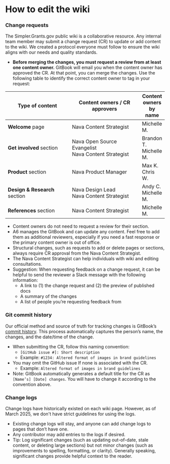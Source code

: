 # How to edit the wiki

### Change requests

The Simpler.Grants.gov public wiki is a collaborative resource. Any internal team member may submit a change request (CR) to update or add content to the wiki. We created a protocol everyone must follow to ensure the wiki aligns with our needs and quality standards.

* **Before merging the changes, you must request a review from at least one content owner.** GitBook will email you when the content owner has approved the CR. At that point, you can merge the changes. Use the following table to identify the correct content owner to tag in your request:

<table><thead><tr><th width="218.8125">Type of content</th><th width="245.98046875">Content owners / CR approvers</th><th>Content owners by name</th></tr></thead><tbody><tr><td><strong>Welcome</strong> page</td><td>Nava Content Strategist</td><td>Michelle M.</td></tr><tr><td><strong>Get involved</strong> section</td><td>Nava Open Source Evangelist<br>Nava Content Strategist</td><td>Brandon T.<br>Michelle M.</td></tr><tr><td><strong>Product</strong> section</td><td>Nava Product Manager</td><td>Max K.<br>Chris W.</td></tr><tr><td><strong>Design &#x26; Research</strong> section</td><td>Nava Design Lead<br>Nava Content Strategist</td><td>Andy C.<br>Michelle M.</td></tr><tr><td><strong>References</strong> section</td><td>Nava Content Strategist</td><td>Michelle M.</td></tr></tbody></table>

* Content owners do not need to request a review for their section.
* A6 manages the GitBook and can update any content. Feel free to add them as additional reviewers, especially if you need a fast response or the primary content owner is out of office.
* Structural changes, such as requests to add or delete pages or sections, always require CR approval from the Nava Content Strategist.
* The Nava Content Strategist can help individuals with wiki and editing consultations.
* Suggestion: When requesting feedback on a change request, it can be helpful to send the reviewer a Slack message with the following information:
  * A link to (1) the change request and (2) the preview of published docs
  * A summary of the changes
  * A list of people you’re requesting feedback from

### Git commit history

Our official method and source of truth for tracking changes is GitBook’s [commit history](https://github.com/HHS/simpler-grants-gov/commits/main/documentation/wiki). This process automatically captures the person’s name, the changes, and the date/time of the change.

* When submitting the CR, follow this naming convention:
  * `[GitHub issue #]: Short description`
  * Example: `#1234: Altered format of images in brand guidelines`
* You may omit the GitHub issue If none is associated with the CR.
  * Example: `Altered format of images in brand guidelines`&#x20;
* Note: GitBook automatically generates a default title for the CR as `[Name’s] [Date] changes`. You will have to change it according to the convention above.

### Change logs

Change logs have historically existed on each wiki page. However, as of March 2025, we don't have strict guidelines for using the logs.

* Existing change logs will stay, and anyone can add change logs to pages that don’t have one.
* Any contributor may add entries to the logs if desired.
* Tip: Log significant changes (such as updating out-of-date, stale content, or deleting large sections) but not minor changes (such as improvements to spelling, formatting, or clarity). Generally speaking, significant changes provide helpful context to the reader.
